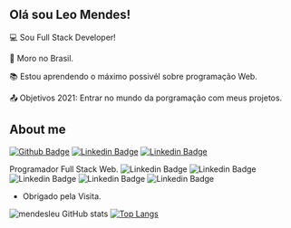 
## Olá sou Leo Mendes!

 

:computer: Sou Full Stack Developer!

:house_with_garden: Moro no Brasil.

:books: Estou aprendendo o máximo possivél sobre programação Web.

:outbox_tray: Objetivos 2021: Entrar no mundo da porgramação com meus projetos.

 

## About me

[![Github Badge](https://img.shields.io/badge/-Github-000?style=flat-square&logo=Github&logoColor=white&link=https://github.com/mendesleu)](https://github.com/mendesleu) [![Linkedin Badge](https://img.shields.io/badge/-LinkedIn-blue?style=flat-square&logo=Linkedin&logoColor=white&link=https://www.linkedin.com/in/leo-mendes/)]( https://www.linkedin.com/in/leo-mendes/) [![Linkedin Badge](https://img.shields.io/badge/Instagram-E4405F?style=for-the-badge&logo=instagram&logoColor=white&link=https://www.instagram.com/mendes_leu/)]( https://www.instagram.com/mendes_leu/)

Programador Full Stack Web.
![Linkedin Badge](https://img.shields.io/badge/HTML5-E34F26?style=for-the-badge&logo=html5&logoColor=white) ![Linkedin Badge](https://img.shields.io/badge/CSS3-1572B6?style=for-the-badge&logo=css3&logoColor=white) ![Linkedin Badge](https://img.shields.io/badge/JavaScript-323330?style=for-the-badge&logo=javascript&logoColor=F7DF1E) ![Linkedin Badge](https://img.shields.io/badge/PHP-777BB4?style=for-the-badge&logo=php&logoColor=white) ![Linkedin Badge](https://img.shields.io/badge/MySQL-00000F?style=for-the-badge&logo=mysql&logoColor=white)



- Obrigado pela Visita.


![mendesleu GitHub stats](https://github-readme-stats.vercel.app/api?username=mendesleu&show_icons=true&theme=tokyonight)
[![Top Langs](https://github-readme-stats.vercel.app/api/top-langs/?username=mendesleu&layout=compact)](https://github.com/mendesleu/github-readme-stats)

